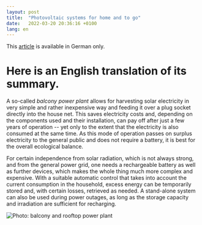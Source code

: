 ```yaml
---
layout: post
title:  "Photovoltaic systems for home and to go"
date:   2022-03-20 20:36:16 +0100
lang: en
---
```


This [article](https://Solar.DavOh.de/) is available in German only.

# Here is an English translation of its summary.

A so-called *balcony power plant* allows for harvesting
solar electricity in very simple and rather inexpensive way
and feeding it over a plug socket directly into the house net.
This saves electricity costs and,
depending on the components used and their installation,
can pay off after just a few years of operation --
yet only to the extent that the electricity is also consumed at the same time.
As this mode of operation passes on surplus electricity to the general public
and does not require a battery, it is best for the overall ecological balance.

For certain independence from solar radiation, which is not always strong,
and from the general power grid, one needs a rechargeable battery as well as
further devices, which makes the whole thing much more complex and expensive.
With a suitable automatic control that takes into account
the current consumption in the household,
excess energy can be temporarily stored and, with certain losses,
retrieved as needed.
A stand-alone system can also be used during power outages, as long as
the storage capacity and irradiation are sufficient for recharging.

![Photo: balcony and rooftop power plant](
https://Solar.DavOh.de/Balkonkraftwerk_und_Dach-PV-Anlage.jpg)

<!--
LocalWords: lang
-->
